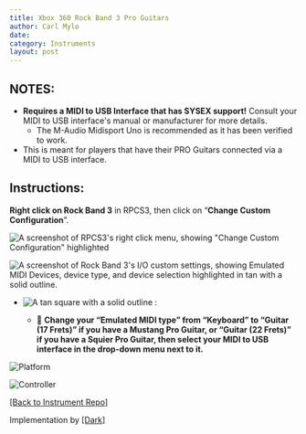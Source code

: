 ```yaml
---
title: Xbox 360 Rock Band 3 Pro Guitars
author: Carl Mylo
date: 
category: Instruments
layout: post
---
```


## NOTES:

* **Requires a MIDI to USB Interface that has SYSEX support!** Consult your MIDI to USB interface's manual or manufacturer for more details.
	* The M-Audio Midisport Uno is recommended as it has been verified to work.
* This is meant for players that have their PRO Guitars connected via a MIDI to USB interface.

## Instructions:
**Right click on Rock Band 3** in RPCS3, then click on “**Change Custom Configuration**”.  

![A screenshot of RPCS3's right click menu, showing "Change Custom Configuration" highlighted](https://raw.githubusercontent.com/hmxmilohax/rb3-pc/main/assets/images/cust/rpcs3customconfigchange.png "Change Custom Configuration")

![A screenshot of Rock Band 3's I/O custom settings, showing Emulated MIDI Devices, device type, and device selection highlighted in tan with a solid outline.](https://raw.githubusercontent.com/hmxmilohax/rb3-pc/main/assets/images/cust/io.png "I/O")

* ![A tan square with a solid outline](https://raw.githubusercontent.com/hmxmilohax/rb3-pc/main/assets/images/cust/smalltan.png "Tan Square") :

	* 🎸 **Change your “Emulated MIDI type” from “Keyboard” to “Guitar (17 Frets)” if you have a Mustang Pro Guitar, or “Guitar (22 Frets)” if you have a Squier Pro Guitar, then select your MIDI to USB interface in the drop-down menu next to it.**


![Platform](https://raw.githubusercontent.com/hmxmilohax/rb3-pc/main/assets/images/instruments/360.png "Platform") 

![Controller](https://raw.githubusercontent.com/hmxmilohax/rb3-pc/main/assets/images/instruments/rbprotar.png "Controller") 

[[Back to Instrument Repo]](https://hmxmilohax.github.io/rb3-pc/english/instrumentrepo/#instrument-list)

Implementation by [[Dark]](https://dark.ski/)